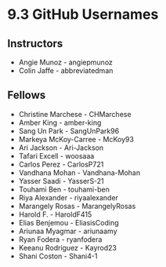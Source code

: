 # 9.3 GitHub Usernames

## Instructors

- Angie Munoz - angiepmunoz
- Colin Jaffe - abbreviatedman

## Fellows

- Christine Marchese - CHMarchese 
- Amber King - amber-king
- Sang Un Park - SangUnPark96
- Markeya McKoy-Carree - McKoy93
- Ari Jackson - Ari-Jackson
- Tafari Excell - woosaaa
- Carlos Perez - CarlosP721
- Vandhana Mohan - Vandhana-Mohan
- Yasser Saadi - YasserS-21
- Touhami Ben - touhami-ben
- Riya Alexander - riyaalexander
- Marangely Rosas - MarangelyRosas
- Harold F. - HaroldF415
- Elias Benjemou - EliasisCoding
- Ariunaa Myagmar - ariunaamy
- Ryan Fodera - ryanfodera
- Keeanu Rodriguez - Kayrod23
- Shani Coston - Shani4-1
